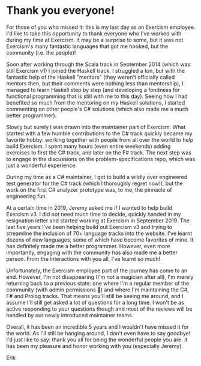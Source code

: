 # Thank you everyone!

For those of you who missed it: this is my last day as an Exercism employee.
I'd like to take this opportunity to thank everyone who I've worked with during my time at Exercism.
It may be a surprise to some, but it was not Exercism's many fantastic languages that got me hooked, but the community (i.e. the people)!

Soon after working through the Scala track in September 2014 (which was still Exercism v1) I joined the Haskell track.
I struggled a ton, but with the fantastic help of the Haskell "mentors" (they weren't officially called mentors then, but their comments were nothing less than mentorship), I managed to learn Haskell step by step (and developing a fondness for functional programming that is still with me to this day).
Seeing how I had benefited so much from the mentoring on my Haskell solutions, I started commenting on other people's C# solutions (which also made me a much better programmer).

Slowly but surely I was drawn into the maintainer part of Exercism.
What started with a few humble contributions to the C# track quickly became my favorite hobby: working together with people from all over the world to help build Exercism.
I spent many hours (even entire weekends) adding exercises to first the C# track, and later on the F# track.
The next step was to engage in the discussions on the problem-specifications repo, which was just a wonderful experience.

During my time as a C# maintainer, I got to build a wildly over engineered test generator for the C# track (which I thoroughly regret now!), but the work on the first C# analyzer prototype was, to me, the pinnacle of engineering fun.

At a certain time in 2019, Jeremy asked me if I wanted to help build Exercism v3. I did not need much time to decide, quickly handed in my resignation letter and started working at Exercism in September 2019.
The last five years I've been helping build out Exercism v3 and trying to streamline the inclusion of 70+ language tracks into the website.
I've learnt dozens of new languages, some of which have become favorites of mine. It has definitely made me a better programmer.
However, even more importantly, engaging with the community has also made me a better person.
From the interactions with you all, I've learnt so much!

Unfortunately, the Exercism employee part of the journey has come to an end.
However, I'm not disappearing (I'm not a magician after all), I'm merely returning back to a previous state: one where I'm a regular member of the community (with admin permissions 🤭) and where I'm maintaining the C#, F# and Prolog tracks.
That means you'll still be seeing me around, and I assume I'll still get asked a lot of questions for a long time.
I won't be as active responding to your questions though and most of the reviews will be handled by our newly introduced maintainer teams.

Overall, it has been an incredible 5 years and I wouldn't have missed it for the world.
As I'll still be hanging around, I don't even have to say goodbye!
I'd just like to say: thank you all for being the wonderful people you are.
It has been my pleasure and honor working with you (especially Jeremy).

Erik

